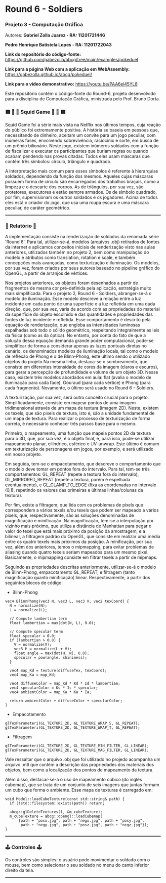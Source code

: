 # Round 6 - Soldiers
### Projeto 3 - Computação Gráfica

Autores: **Gabriel Zolla Juarez - RA: 11201721446**

**Pedro Henrique Batistela Lopes - RA: 11201722043**

**Link do repositório do código-fonte:** https://github.com/gabezolla/abcg/tree/main/examples/pokeduel

**Link para a página Web com a aplicação em WebAssembly:** https://gabezolla.github.io/abcg/pokeduel/

**Link para o vídeo demonstrativo:** https://youtu.be/PAA6el45YL8

Este repositório contém o código-fonte do Round-6, projeto desenvolvido para a disciplina de Computação Gráfica, ministrada pelo Prof. Bruno Dorta.

### :red_square: :small_red_triangle: :red_circle: Squid Game :red_circle: :small_red_triangle: :red_square:

Squid Game foi a série mais vista na Netflix nos últimos tempos, cuja reação do público foi extremamente positiva. A história se baseia em pessoas que, necessitando de dinheiro, aceitam um convite para um jogo peculiar, com inúmeras fases, envolvendo sobrevivência, raciocínio e sorte, em busca de um prêmio bilionário. Neste jogo, existem inúmeros soldados com a função de fiscalizar e executar os participantes que burlam regras ou quando acabam pendendo nas provas citadas. Todos eles usam máscaras que contêm três símbolos: círculo, triângulo e quadrado.

A interpretação mais comum para esses símbolos é referente à hierarquias soldados, dependendo da função dos mesmos. Aqueles cujas máscaras possuem forma de círculo são encarregados dos trabalhos braçais, como a limpeza e o descarte dos corpos. As de triângulos, por sua vez, são protetores, executores e estão sempre armados. Os de símbolo quadrado, por fim, supervisionam os outros soldados e os jogadores. Acima de todos eles está o criador do jogo, que usa uma roupa escura e uma máscara peculiar, de caráter geométrico. 

<hr style="border:1px solid gray"> </hr>

### :page_with_curl: **Relatório** :page_with_curl:

A implementação consiste na renderização de soldados da renomada série 'Round 6'. Para tal, utilizar-se-á, modelos (arquivos .obj) retirados de fontes da internet e aplicamos conceitos iniciais de renderização visto nas aulas anteriores, utilizados também no projeto 2, bem como manipulação do modelo e atributos como translation, rotation e scale, e também concepções mais avançadas, como texturização e iluminação. Os modelos, por sua vez, foram criados por seus autores baseado no pipeline gráfico do OpenGL, a partir de arranjos de vértices. 

Nos projetos anteriores, os objetos foram desenhados a partir de fragmentos de mesma cor pré-definida pela aplicação, estratégia muito mais simplificada. Para o projeto 3, Round 6 - Soldiers, abranger-se-á o modelo de iluminação. Esse modelo descreve a relação entre a luz incidente em cada ponto de uma superfície e a luz refletida em uma dada direção, que, por sua vez, varia de acordo com as propriedades do material da superfície do objeto escolhido e das quantidades e propriedades das fontes de luz incidente e refletida. Esse comportamento é descrito pela equação de renderização, que engloba as intensidades luminosas espalhadas sob todo o sólido geométrico, respeitando integralmente as leis da física (como as da óptica). No entanto, por conta do fato de que a solução dessa equação demanda grande poder computacional, pode-se simplificar de forma a considerar apenas as luzes pontuais diretas no cenário, os denominados modelos de iluminação locais, tal como o modelo de reflexão de Phong e o de Blinn-Phong, este último sendo o utilizado objetos do projeto.Na mesma linha, destaca-se o sombreamento, que consiste em diferentes intensidade de cores da imagem (claros e escuros), para gerar a percepção de profundidade e volume de um objeto 3D. Nesse caso, existem três modelos abordados em aula: flat (avalia o modelo de iluminação para cada face), Gouraud (para cada vértice) e Phong (para cada fragmento). Novamente, o último será usado no Round 6 - Soldiers.

A texturização, por sua vez, será outro conceito crucial para o projeto. Simplificadamente, consiste em mapear pontos de uma imagem tridimensional através de um mapa de textura (imagem 2D). Neste, existem os texels, que são pixels de textura, isto é, são a unidade fundamental de um mapa de textura. Para realizar o processo de texturização de forma correta, é necessário conhecer três passos base para o mesmo. 

Primeiro, o mapeamento, uma função que mapeia pontos 2D da textura para o 3D, que, por sua vez, é o objeto final, e, para isso, pode-se utilizar mapeamento planar, cilíndrico, esférico e UV-unwrap. Este último é comum em texturização de personagens em jogos, por exemplo, e será utilizado em nosso projeto. 

Em seguida, tem-se o empacotamento, que descreve o comportamento que o modelo deve tomar em pontos fora do intervalo. Para tal, tem-se três comportamentos: GL_REPEAT (repete a textura fora do intervalo), GL_MIRRORED_REPEAT (repete a textura, porém é espelhada eventualmente), e GL_CLAMP_TO_EDGE (fixa as coordenadas no intervalo (0,1), repetindo os valores das primeiras e últimas linhas/colunas da textura). 

Por fim, existe a filtragem, que lida com os problemas de pixels que correspondem a vários texels e/ou texels que podem ser mapeado a vários pixels, que, respectivamente, são as soluções denominadas de magnificação e minificação. Na magnificação, tem-se a interpolação por vizinho mais próximo, que utiliza a distância de Manhattan para pegar o valor do texel que está mais próximo da posição da amostragem, e a bilinear, a filtragem padrão do OpenGL, que consiste em realizar uma média entre os quatro texels mais próximos da posição. A minificação, por sua vez, além dos anteriores, temos o mipmapping, para evitar problemas de aliasing quando quatro texels seriam mapeados para um mesmo pixel. Basicamente, o mipmapping consiste em filtrar texels a partir de mipmaps.

Seguindo as propriedades descritas anteriormente, utilizar-se-á o modelo de Blinn-Phong, empacotamento GL_REPEAT, e filtragem (tanto magnificação quanto minificação) linear. Respectivamente, a partir dos seguintes blocos de código:

* Blinn-Phong
```
vec4 BlinnPhong(vec3 N, vec3 L, vec3 V, vec2 texCoord) {
  N = normalize(N);
  L = normalize(L);

  // Compute lambertian term
  float lambertian = max(dot(N, L), 0.0);

  // Compute specular term
  float specular = 0.0;
  if (lambertian > 0.0) {
    V = normalize(V);
    vec3 H = normalize(L + V);
    float angle = max(dot(H, N), 0.0);
    specular = pow(angle, shininess);
  }

  vec4 map_Kd = texture(diffuseTex, texCoord);
  vec4 map_Ka = map_Kd;

  vec4 diffuseColor = map_Kd * Kd * Id * lambertian;
  vec4 specularColor = Ks * Is * specular;
  vec4 ambientColor = map_Ka * Ka * Ia;

  return ambientColor + diffuseColor + specularColor;
}
```

* Empacotamento
```
glTexParameteri(GL_TEXTURE_2D, GL_TEXTURE_WRAP_S, GL_REPEAT);
glTexParameteri(GL_TEXTURE_2D, GL_TEXTURE_WRAP_T, GL_REPEAT);
```

* Filtragem
```
glTexParameteri(GL_TEXTURE_2D, GL_TEXTURE_MIN_FILTER, GL_LINEAR);
glTexParameteri(GL_TEXTURE_2D, GL_TEXTURE_MAG_FILTER, GL_LINEAR);
```

Vale ressaltar que o arquivo .obj que foi utilizado no projedo acompanha um arquivo .mtl que contém a descrição das propriedades dos materiais dos objetos, bem como a localização dos pontos de mapeamento da textura.

Além disso, destacar-se-á o uso de mapeamento cúbico (do inglês cubemap), que se trata de um conjunto de seis imagens que juntas formam um cubo que forma o ambiente. Esse mapa de texturas é carregado em:

```
void Model::loadCubeTexture(const std::string& path) {
  if (!std::filesystem::exists(path)) return;

  abcg::glDeleteTextures(1, &m_cubeTexture);
  m_cubeTexture = abcg::opengl::loadCubemap(
      {path + "posx.jpg", path + "negx.jpg", path + "posy.jpg",
       path + "negy.jpg", path + "posz.jpg", path + "negz.jpg"});
}
```


<hr style="border:1px solid gray"> </hr>

### :joystick: **Controles** :joystick:

Os controles são simples: o usuário pode movimentar o soldado com o mouse, bem como selecionar o seu soldado no menu do canto inferior direito da tela. 

<hr style="border:1px solid gray"> </hr>

